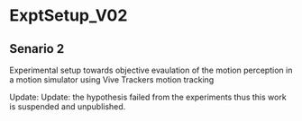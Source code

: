 # ExptSetup_V02
## Senario 2
Experimental setup towards objective evaulation of the motion perception in a motion simulator using Vive Trackers motion tracking


Update: Update: the hypothesis failed from the experiments thus this work is suspended and unpublished.
